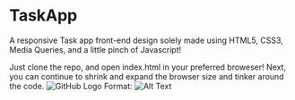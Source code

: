 # TaskApp
A responsive Task app front-end design solely made using HTML5, CSS3, Media Queries, and a little pinch of Javascript!

Just clone the repo, and open index.html in your preferred broweser!
Next, you can continue to shrink and expand the browser size and tinker around the code.
![GitHub Logo](/images/logo.png)
Format: ![Alt Text](url)
